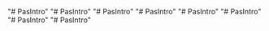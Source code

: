 "# PasIntro" 
"# PasIntro" 
"# PasIntro" 
"# PasIntro" 
"# PasIntro" 
"# PasIntro" 
"# PasIntro" 
"# PasIntro" 
